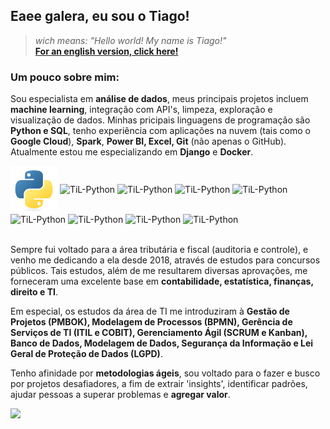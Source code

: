 
## Eaee galera, eu sou o Tiago!
> _wich means: "Hello world! My name is Tiago!"_  
> **[For an english version, click here!](https://github.com/til021)**   
### Um pouco sobre mim:


Sou especialista em **análise de dados**, meus principais projetos incluem **machine learning**, integração com API's, limpeza, exploração e visualização de dados. Minhas pricipais linguagens de programação são **Python e SQL**, tenho experiência com aplicações na nuvem (tais como o **Google Cloud**), **Spark**, **Power BI, Excel, Git** (não apenas o GitHub). Atualmente estou me especializando em **Django** e **Docker**.
</div> 
<div style="display: inline_block">    
    <img align="center" alt="TiL-Python" height="75" width="75" src="https://raw.githubusercontent.com/devicons/devicon/master/icons/python/python-original.svg">
    <img align="center" alt="TiL-Python" height="110" width="120" src="https://cdn.jsdelivr.net/gh/devicons/devicon/icons/mysql/mysql-original-wordmark.svg">
    <img align="center" alt="TiL-Python" height="80" width="75" src="https://upload.wikimedia.org/wikipedia/commons/0/01/Google-cloud-platform.svg">
    <img align="center" alt="TiL-Python" height="110" width="135" src="https://www.vectorlogo.zone/logos/apache_spark/apache_spark-ar21.svg">
    <img align="center" alt="TiL-Python" height="80" width="95" src="https://static.djangoproject.com/img/logos/django-logo-negative.svg">
    <img align="center" alt="TiL-Python" height="120" width="85" src="https://www.svgrepo.com/show/349342/docker.svg">  
    <img align="center" alt="TiL-Python" height="60" width="75" src="https://upload.wikimedia.org/wikipedia/commons/9/91/Octicons-mark-github.svg">
    <img align="center" alt="TiL-Python" height="60" width="55" src="https://upload.wikimedia.org/wikipedia/commons/thumb/c/cf/New_Power_BI_Logo.svg/2048px-New_Power_BI_Logo.svg.png">
    <img align="center" alt="TiL-Python" height="60" width="75" src="https://upload.wikimedia.org/wikipedia/commons/3/34/Microsoft_Office_Excel_%282019%E2%80%93present%29.svg">

</div><br>


Sempre fui voltado para a área tributária e fiscal (auditoria e controle), e venho me dedicando a ela desde 2018, através de estudos para concursos públicos. Tais estudos, além de me resultarem diversas aprovações, me forneceram uma excelente base em **contabilidade, estatística, finanças, direito e TI**.

Em especial, os estudos da área de TI me introduziram à **Gestão de Projetos (PMBOK), Modelagem de Processos (BPMN), Gerência de Serviços de TI (ITIL e COBIT), Gerenciamento Ágil (SCRUM e Kanban), Banco de Dados, Modelagem de Dados, Segurança da Informação e Lei Geral de Proteção de Dados (LGPD)**. 

Tenho afinidade por **metodologias ágeis**, sou voltado para o fazer e busco por projetos desafiadores, a fim de extrair 'insights', identificar padrões, ajudar pessoas a superar problemas e **agregar valor**.

<div align="left">
  <a href="https://github.com/til021">
  <img height="200em" src="https://github-readme-stats.vercel.app/api?username=til021&show_icons=true&theme=swift&include_all_commits=true&count_private=true"/>

